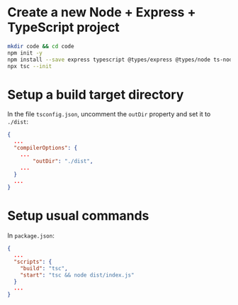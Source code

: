# Create a new Node + Express + TypeScript project


```bash
mkdir code && cd code
npm init -y
npm install --save express typescript @types/express @types/node ts-node ts-node-dev
npx tsc --init
```

# Setup a build target directory

In the file `tsconfig.json`, uncomment the `outDir` property and set it to `./dist`:

```json
{
  ...
  "compilerOptions": {
    ...
        "outDir": "./dist",
    ...
  }
  ...
}
```

# Setup usual commands 

In `package.json`:

```json
{
  ...
  "scripts": {
    "build": "tsc",
    "start": "tsc && node dist/index.js"
  }
  ...
}
```
